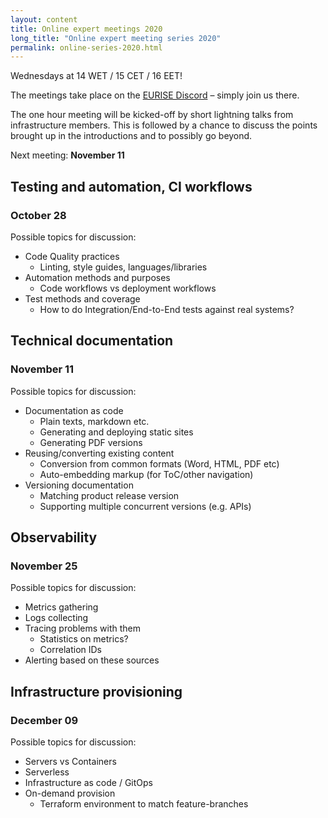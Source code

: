 ```yaml
---
layout: content
title: Online expert meetings 2020
long_title: "Online expert meeting series 2020"
permalink: online-series-2020.html
---
```


Wednesdays at 14 WET / 15 CET / 16 EET!

The meetings take place on the [EURISE Discord](https://discord.gg/Zh77zeU) – simply join us there.

The one hour meeting will be kicked-off by short lightning talks from infrastructure members.
This is followed by a chance to discuss the points brought up in the introductions and to possibly go beyond.

Next meeting: **November 11** [<i class="fa fa-calendar"></i>](online-event-2.ics)

## Testing and automation, CI workflows
### October 28

Possible topics for discussion:

* Code Quality practices
  * Linting, style guides, languages/libraries
* Automation methods and purposes
  * Code workflows vs deployment workflows
* Test methods and coverage
  * How to do Integration/End-to-End tests against real systems?

## Technical documentation
### November 11

Possible topics for discussion:

* Documentation as code
  * Plain texts, markdown etc.
  * Generating and deploying static sites
  * Generating PDF versions
* Reusing/converting existing content
  * Conversion from common formats (Word, HTML, PDF etc)
  * Auto-embedding markup (for ToC/other navigation)
* Versioning documentation
  * Matching product release version
  * Supporting multiple concurrent versions (e.g. APIs)

## Observability
### November 25

Possible topics for discussion:

* Metrics gathering
* Logs collecting
* Tracing problems with them
  * Statistics on metrics?
  * Correlation IDs
* Alerting based on these sources

## Infrastructure provisioning
### December 09

Possible topics for discussion:

* Servers vs Containers
* Serverless
* Infrastructure as code / GitOps
* On-demand provision
  * Terraform environment to match feature-branches
